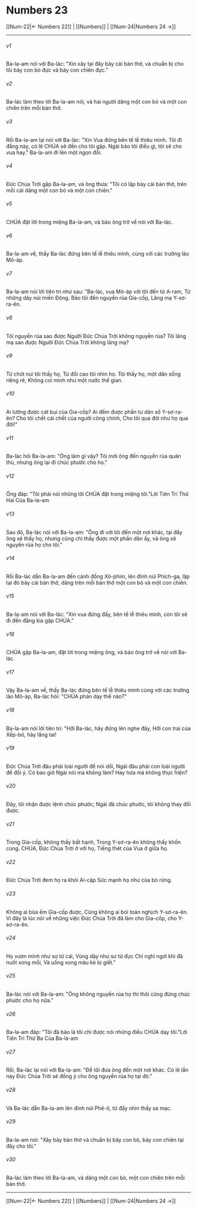 # Numbers 23

[[Num-22|← Numbers 22]] | [[Numbers]] | [[Num-24|Numbers 24 →]]
***



###### v1 
Ba-la-am nói với Ba-lác: "Xin xây tại đây bảy cái bàn thờ, và chuẩn bị cho tôi bảy con bò đực và bảy con chiên đực." 

###### v2 
Ba-lác làm theo lời Ba-la-am nói, và hai người dâng một con bò và một con chiên trên mỗi bàn thờ. 

###### v3 
Rồi Ba-la-am lại nói với Ba-lác: "Xin Vua đứng bên tế lễ thiêu mình. Tôi đi đằng này, có lẽ CHÚA sẽ đến cho tôi gặp. Ngài bảo tôi điều gì, tôi sẽ cho vua hay." Ba-la-am đi lên một ngọn đồi. 

###### v4 
Đức Chúa Trời gặp Ba-la-am, và ông thưa: "Tôi có lập bảy cái bàn thờ, trên mỗi cái dâng một con bò và một con chiên." 

###### v5 
CHÚA đặt lời trong miệng Ba-la-am, và bảo ông trở về nói với Ba-lác. 

###### v6 
Ba-la-am về, thấy Ba-lác đứng bên tế lễ thiêu mình, cùng với các trưởng lão Mô-áp. 

###### v7 
Ba-la-am nói lời tiên tri như sau: "Ba-lác, vua Mô-áp vời tôi đến từ A-ram, Từ những dãy núi miền Đông. Bảo tôi đến nguyền rủa Gia-cốp, Lăng mạ Y-sơ-ra-ên. 

###### v8 
Tôi nguyền rủa sao được Người Đức Chúa Trời không nguyền rủa? Tôi lăng mạ sao được Người Đức Chúa Trời không lăng mạ? 

###### v9 
Từ chót núi tôi thấy họ, Từ đồi cao tôi nhìn họ. Tôi thấy họ, một dân sống riêng rẽ, Không coi mình như một nước thế gian. 

###### v10 
Ai lường được cát bụi của Gia-cốp? Ai đếm được phần tư dân số Y-sơ-ra-ên? Cho tôi chết cái chết của người công chính, Cho tôi qua đời như họ qua đời!" 

###### v11 
Ba-lác hỏi Ba-la-am: "Ông làm gì vậy? Tôi mời ông đến nguyền rủa quân thù, nhưng ông lại đi chúc phước cho họ." 

###### v12 
Ông đáp: "Tôi phải nói những lời CHÚA đặt trong miệng tôi."Lời Tiên Tri Thứ Hai Của Ba-la-am 

###### v13 
Sau đó, Ba-lác nói với Ba-la-am: "Ông đi với tôi đến một nơi khác, tại đấy ông sẽ thấy họ, nhưng cũng chỉ thấy được một phần dân ấy, và ông sẽ nguyền rủa họ cho tôi." 

###### v14 
Rồi Ba-lác dẫn Ba-la-am đến cánh đồng Xô-phim, lên đỉnh núi Phích-ga, lập tại đó bảy cái bàn thờ, dâng trên mỗi bàn thờ một con bò và một con chiên. 

###### v15 
Ba-la-am nói với Ba-lác: "Xin vua đứng đấy, bên tế lễ thiêu mình, còn tôi sẽ đi đến đằng kia gặp CHÚA." 

###### v16 
CHÚA gặp Ba-la-am, đặt lời trong miệng ông, và bảo ông trở về nói với Ba-lác. 

###### v17 
Vậy Ba-la-am về, thấy Ba-lác đứng bên tế lễ thiêu mình cùng với các trưởng lão Mô-áp, Ba-lác hỏi: "CHÚA phán dạy thế nào?" 

###### v18 
Ba-la-am nói lời tiên tri: "Hỡi Ba-lác, hãy đứng lên nghe đây, Hỡi con trai của Xếp-bô, hãy lắng tai! 

###### v19 
Đức Chúa Trời đâu phải loài người để nói dối, Ngài đâu phải con loài người để đổi ý. Có bao giờ Ngài nói mà không làm? Hay hứa mà không thực hiện? 

###### v20 
Đây, tôi nhận được lệnh chúc phước; Ngài đã chúc phước, tôi không thay đổi được. 

###### v21 
Trong Gia-cốp, không thấy bất hạnh, Trong Y-sơ-ra-ên không thấy khốn cùng. CHÚA, Đức Chúa Trời ở với họ, Tiếng thét của Vua ở giữa họ. 

###### v22 
Đức Chúa Trời đem họ ra khỏi Ai-cập Sức mạnh họ như của bò rừng. 

###### v23 
Không ai bùa ếm Gia-cốp được, Cũng không ai bói toán nghịch Y-sơ-ra-ên. Vì đây là lúc nói về những việc Đức Chúa Trời đã làm cho Gia-cốp, cho Y-sơ-ra-ên. 

###### v24 
Họ vươn mình như sư tử cái, Vùng dậy như sư tử đực Chỉ nghỉ ngơi khi đã nuốt xong mồi, Và uống xong máu kẻ bị giết." 

###### v25 
Ba-lác nói với Ba-la-am: "Ông không nguyền rủa họ thì thôi cũng đừng chúc phước cho họ nữa." 

###### v26 
Ba-la-am đáp: "Tôi đã bảo là tôi chỉ được nói những điều CHÚA dạy tôi."Lời Tiên Tri Thứ Ba Của Ba-la-am 

###### v27 
Rồi, Ba-lác lại nói với Ba-la-am: "Để tôi đưa ông đến một nơi khác. Có lẽ lần này Đức Chúa Trời sẽ đồng ý cho ông nguyền rủa họ tại đó." 

###### v28 
Và Ba-lác dẫn Ba-la-am lên đỉnh núi Phê-ô, từ đấy nhìn thấy sa mạc. 

###### v29 
Ba-la-am nói: "Xây bảy bàn thờ và chuẩn bị bảy con bò, bảy con chiên tại đây cho tôi." 

###### v30 
Ba-lác làm theo lời Ba-la-am, và dâng một con bò, một con chiên trên mỗi bàn thờ.

***
[[Num-22|← Numbers 22]] | [[Numbers]] | [[Num-24|Numbers 24 →]]
